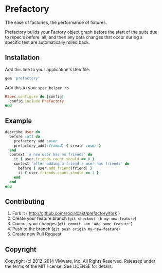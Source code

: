 # Prefactory

The ease of factories, the performance of fixtures.

Prefactory builds your Factory object graph before the start of
the suite due to rspec's before :all, and then any data changes that
occur during a specific test are automatically rolled back.

## Installation

Add this line to your application's Gemfile:

```  ruby
gem 'prefactory'
```

Add this to your `spec_helper.rb`

``` ruby
RSpec.configure do |config|
  config.include Prefactory
end
```

## Example

``` ruby
describe User do
  before :all do
    prefactory_add :user
    prefactory_add(:friend) { create :user }
  end
  context 'a new user has no friends' do
    it { user.friends.count.should == 0 }
    context 'after adding a friend a user has friends' do
      before { user.add_friend(friend) }
      it { user.friends.count.should == 1 }
    end
  end
end
```

## Contributing

1. Fork it ( http://github.com/socialcast/prefactory/fork )
2. Create your feature branch (`git checkout -b my-new-feature`)
3. Commit your changes (`git commit -am 'Add some feature'`)
4. Push to the branch (`git push origin my-new-feature`)
5. Create new Pull Request

## Copyright

Copyright (c) 2012-2014 VMware, Inc. All Rights Reserved.
Released under the terms of the MIT license. See LICENSE for details.
